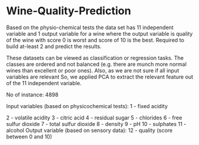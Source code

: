 # Wine-Quality-Prediction
Based on the physio-chemical tests the data set has 11 independent variable and 1 output variable for a wine where the output variable is quality of the wine with score 0 is worst and score of 10 is the best. Required to build at-least 2 and predict the results. 

These datasets can be viewed as classification or regression tasks. The classes are ordered and not balanced (e.g. there are munch more normal wines than excellent or poor ones). Also, as we are not sure if all input variables are relevant So, we applied PCA to extract the relevant feature out of the 11 independent variable.

No of instance: 4898

 Input variables (based on physicochemical tests):
   1 - fixed acidity
   
   2 - volatile acidity
   3 - citric acid
   4 - residual sugar
   5 - chlorides
   6 - free sulfur dioxide
   7 - total sulfur dioxide
   8 - density
   9 - pH
   10 - sulphates
   11 - alcohol
Output variable (based on sensory data): 
   12 - quality (score between 0 and 10)
